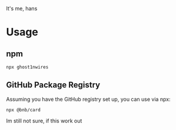 It's me, hans

# Usage

## npm
```
npx ghost1nwires
```

## GitHub Package Registry
Assuming you have the GitHub registry set up, you can use via npx:
```
npx @bnb/card
```

Im still not sure, if this work out

